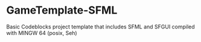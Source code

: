# GameTemplate-SFML
Basic Codeblocks project template that includes SFML and SFGUI compiled with MINGW 64 (posix, Seh)

